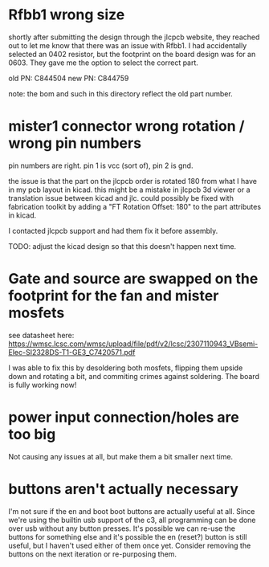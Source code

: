 # Rfbb1 wrong size

shortly after submitting the design through the jlcpcb website, they reached out to let me know that there was an issue with Rfbb1. I had accidentally selected an 0402 resistor, but the footprint on the board design was for an 0603. They gave me the option to select the correct part.

old PN: C844504
new PN: C844759

note: the bom and such in this directory reflect the old part number.

# mister1 connector wrong rotation / wrong pin numbers

pin numbers are right. pin 1 is vcc (sort of), pin 2 is gnd.

the issue is that the part on the jlcpcb order is rotated 180 from what I have in my pcb layout in kicad. this might be a mistake in jlcpcb 3d viewer or a translation issue between kicad and jlc. could possibly be fixed with fabrication toolkit by adding a "FT Rotation Offset: 180" to the part attributes in kicad.

I contacted jlcpcb support and had them fix it before assembly.

TODO: adjust the kicad design so that this doesn't happen next time.

# Gate and source are swapped on the footprint for the fan and mister mosfets

see datasheet here: https://wmsc.lcsc.com/wmsc/upload/file/pdf/v2/lcsc/2307110943_VBsemi-Elec-SI2328DS-T1-GE3_C7420571.pdf

I was able to fix this by desoldering both mosfets, flipping them upside down and rotating a bit, and commiting crimes against soldering. The board is fully working now!

# power input connection/holes are too big

Not causing any issues at all, but make them a bit smaller next time.

# buttons aren't actually necessary

I'm not sure if the en and boot boot buttons are actually useful at all. Since we're using the builtin usb support of the c3, all programming can be done over usb without any button presses. It's possible we can re-use the buttons for something else and it's possible the en (reset?) button is still useful, but I haven't used either of them once yet. Consider removing the buttons on the next iteration or re-purposing them.

